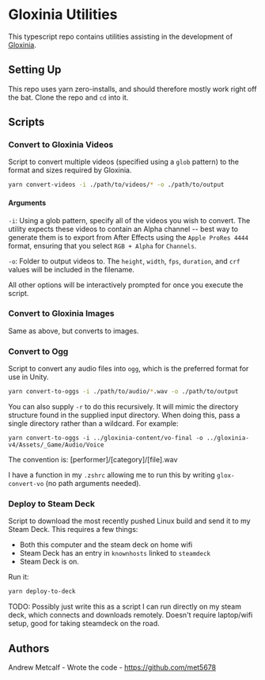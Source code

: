 # Gloxinia Utilities

This typescript repo contains utilities assisting in the development of [Gloxinia](https://github.com/roo-makes/gloxinia-v4/).

## Setting Up

This repo uses yarn zero-installs, and should therefore mostly work right off the bat. Clone the repo and `cd` into it.

## Scripts

### Convert to Gloxinia Videos

Script to convert multiple videos (specified using a `glob` pattern) to the format and sizes required by Gloxinia.

```bash
yarn convert-videos -i ./path/to/videos/* -o ./path/to/output
```

#### Arguments

`-i`: Using a glob pattern, specify all of the videos you wish to convert. The utility expects these videos to contain an Alpha channel -- best way to generate them is to export from After Effects using the `Apple ProRes 4444` format, ensuring that you select `RGB + Alpha` for `Channels`.

`-o`: Folder to output videos to. The `height`, `width`, `fps`, `duration`, and `crf` values will be included in the filename.

All other options will be interactively prompted for once you execute the script.

### Convert to Gloxinia Images

Same as above, but converts to images.

### Convert to Ogg

Script to convert any audio files into `ogg`, which is the preferred format for use in Unity.

```bash
yarn convert-to-oggs -i ./path/to/audio/*.wav -o ./path/to/output
```

You can also supply `-r` to do this recursively. It will mimic the directory structure found in the supplied input directory. When doing this, pass a single directory rather than a wildcard. For example:

```
yarn convert-to-oggs -i ../gloxinia-content/vo-final -o ../gloxinia-v4/Assets/_Game/Audio/Voice
```

The convention is:
[performer]/[category]/[file].wav

I have a function in my `.zshrc` allowing me to run this by writing `glox-convert-vo` (no path arguments needed).

### Deploy to Steam Deck

Script to download the most recently pushed Linux build and send it to my Steam Deck. This requires a few things:

- Both this computer and the steam deck on home wifi
- Steam Deck has an entry in `knownhosts` linked to `steamdeck`
- Steam Deck is on.

Run it:

```bash
yarn deploy-to-deck
```

TODO: Possibly just write this as a script I can run directly on my steam deck, which connects and downloads remotely. Doesn't require laptop/wifi setup, good for taking steamdeck on the road.

## Authors

Andrew Metcalf - Wrote the code - https://github.com/met5678
